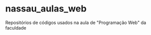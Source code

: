 nassau_aulas_web
================

Repositórios de códigos usados na aula de "Programação Web" da faculdade
